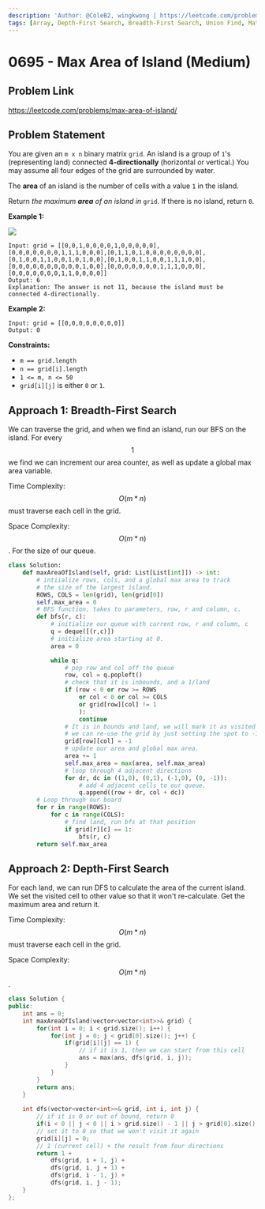 ```yaml
---
description: 'Author: @ColeB2, wingkwong | https://leetcode.com/problems/max-area-of-island/'
tags: [Array, Depth-First Search, Breadth-First Search, Union Find, Matrix]
---
```


# 0695 - Max Area of Island (Medium)

## Problem Link

https://leetcode.com/problems/max-area-of-island/

## Problem Statement

You are given an `m x n` binary matrix `grid`. An island is a group of `1`'s (representing land) connected **4-directionally** (horizontal or vertical.) You may assume all four edges of the grid are surrounded by water.

The **area** of an island is the number of cells with a value `1` in the island.

Return _the maximum **area** of an island in_ `grid`. If there is no island, return `0`.

**Example 1:**

![](https://assets.leetcode.com/uploads/2021/05/01/maxarea1-grid.jpg)

```
Input: grid = [[0,0,1,0,0,0,0,1,0,0,0,0,0],[0,0,0,0,0,0,0,1,1,1,0,0,0],[0,1,1,0,1,0,0,0,0,0,0,0,0],[0,1,0,0,1,1,0,0,1,0,1,0,0],[0,1,0,0,1,1,0,0,1,1,1,0,0],[0,0,0,0,0,0,0,0,0,0,1,0,0],[0,0,0,0,0,0,0,1,1,1,0,0,0],[0,0,0,0,0,0,0,1,1,0,0,0,0]]
Output: 6
Explanation: The answer is not 11, because the island must be connected 4-directionally.
```

**Example 2:**

```
Input: grid = [[0,0,0,0,0,0,0,0]]
Output: 0
```

**Constraints:**

- `m == grid.length`
- `n == grid[i].length`
- `1 <= m, n <= 50`
- `grid[i][j]` is either `0` or `1`.

## Approach 1: Breadth-First Search

We can traverse the grid, and when we find an island, run our BFS on the island. For every $$1$$ we find we can increment our area counter, as well as update a global max area variable.

Time Complexity: $$O(m * n)$$ must traverse each cell in the grid.

Space Complexity: $$O(m * n)$$. For the size of our queue.

<Tabs>
<TabItem value="python" label="Python">
<SolutionAuthor name="@ColeB2"/>

```py
class Solution:
    def maxAreaOfIsland(self, grid: List[List[int]]) -> int:
        # intiialize rows, cols, and a global max area to track
        # the size of the largest island.
        ROWS, COLS = len(grid), len(grid[0])
        self.max_area = 0
        # BFS function, takes to parameters, row, r and column, c.
        def bfs(r, c):
            # initialize our queue with current row, r and column, c
            q = deque([(r,c)])
            # initialize area starting at 0.
            area = 0

            while q:
                # pop row and col off the queue
                row, col = q.popleft()
                # check that it is inbounds, and a 1/land
                if (row < 0 or row >= ROWS
                    or col < 0 or col >= COLS
                    or grid[row][col] != 1
                    ):
                    continue
                # It is in bounds and land, we will mark it as visited
                # we can re-use the grid by just setting the spot to -1.
                grid[row][col] = -1
                # update our area and global max area.
                area += 1
                self.max_area = max(area, self.max_area)
                # loop through 4 adjacent directions
                for dr, dc in ((1,0), (0,1), (-1,0), (0, -1)):
                    # add 4 adjacent cells to our queue.
                    q.append((row + dr, col + dc))
        # Loop through our board
        for r in range(ROWS):
            for c in range(COLS):
                # find land, run bfs at that position
                if grid[r][c] == 1:
                    bfs(r, c)
        return self.max_area
```

</TabItem>
</Tabs>

## Approach 2: Depth-First Search

For each land, we can run DFS to calculate the area of the current island. We set the visited cell to other value so that it won't re-calculate. Get the maximum area and return it.

Time Complexity: $$O(m * n)$$ must traverse each cell in the grid.

Space Complexity: $$O(m * n)$$. 

<Tabs>
<TabItem value="cpp" label="C++">
<SolutionAuthor name="@wingkwong"/>

```cpp
class Solution {
public:
    int ans = 0;
    int maxAreaOfIsland(vector<vector<int>>& grid) {
        for(int i = 0; i < grid.size(); i++) {
            for(int j = 0; j < grid[0].size(); j++) {
                if(grid[i][j] == 1) {
                    // if it is 1, then we can start from this cell
                    ans = max(ans, dfs(grid, i, j));
                }
            }
        }
        return ans;
    }
    
    int dfs(vector<vector<int>>& grid, int i, int j) {
        // if it is 0 or out of bound, return 0
        if(i < 0 || j < 0 || i > grid.size() - 1 || j > grid[0].size() - 1 || grid[i][j] != 1) return 0;
        // set it to 0 so that we won't visit it again
        grid[i][j] = 0;
        // 1 (current cell) + the result from four directions
        return 1 +
            dfs(grid, i + 1, j) +
            dfs(grid, i, j + 1) +
            dfs(grid, i - 1, j) +
            dfs(grid, i, j - 1);
    }
};
```

</TabItem>
</Tabs>
